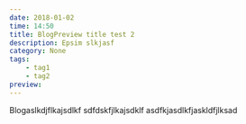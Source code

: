 ```yaml
---
date: 2018-01-02
time: 14:50
title: BlogPreview title test 2
description: Epsim slkjasf
category: None
tags:
    - tag1
    - tag2
preview: 
---
```


Blogaslkdjflkajsdlkf
sdfdskfjlkajsdklf
asdfkjasdlkfjaskldfjlksad
